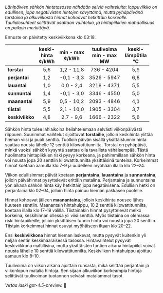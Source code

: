 *Lähipäivien sähkön hintatasossa nähdään selviä vaihteluita: loppuviikko on edullinen, jopa negatiivisten hintojen sävyttämä, mutta pyhäpäivänä torstaina ja alkuviikosta hinnat kohoavat hetkittäin korkealle. Tuuliolosuhteet selittävät osaltaan vaihtelua, ja hintapiikkien mahdollisuus on paikoin merkittävä.*

Ennuste on päivitetty keskiviikkona klo 03:18.

|               | keski-<br>hinta<br>¢/kWh | min - max<br>¢/kWh | tuulivoima<br>min - max<br>MW | keski-<br>lämpötila<br>°C |
|:--------------|:------------------------:|:-------------------:|:----------------------------:|:-------------------------:|
| **torstai**   |           5,6            |     1,2 - 11,8      |         736 - 4204          |            5,9            |
| **perjantai** |           1,2            |     -0,1 - 3,3      |        3526 - 5947          |            6,8            |
| **lauantai**  |           1,0            |     0,0 - 2,4       |        3218 - 4371          |            5,5            |
| **sunnuntai** |           1,4            |     -0,1 - 3,0      |        3346 - 4550          |            5,0            |
| **maanantai** |           5,9            |     0,5 - 10,2      |        2093 - 4846          |            4,1            |
| **tiistai**   |           5,5            |     2,1 - 10,0      |        1905 - 3304          |            3,7            |
| **keskiviikko** |         4,8            |     2,7 - 9,6       |        1666 - 2322          |            5,6            |

Sähkön hinta tulee lähiaikoina heilahtelemaan selvästi viikonpäivästä riippuen. Suurimmat vaihtelut sijoittuvat **torstaille**, jolloin keskihinta ylittää hieman viisi ja puoli senttiä. Tuolloin päivän sisällä yksittäistunnin hinta saattaa nousta lähelle 12 senttiä kilowattitunnilta. Torstai on pyhäpäivä, minkä vuoksi sähkön kysyntä saattaa olla tavallista vähäisempää. Tästä huolimatta hintapiikkien riski pysyy korkeana, ja pahimmillaan sähkön hinta voi nousta jopa 20 senttiin kilowattitunnilta yksittäisinä tunteina. Korkeimmat hinnat koetaan aamulla klo 7–9 ja uudelleen myöhään illalla klo 22–24.

Viikon edullisimmat päivät koetaan **perjantaina**, **lauantaina** ja **sunnuntaina**, jolloin päivähinnat pysyttelevät erittäin matalina. Perjantaina ja sunnuntaina yön aikana sähkön hinta käy hetkittäin jopa negatiivisena. Edullisin hetki on perjantaina klo 02–04, jolloin hinta painuu hieman pakkasen puolelle.

Hinnat kohoavat jälleen **maanantaina**, jolloin keskihinta nousee lähes kuuteen senttiin. Maanantain hintahuippu, 10,2 senttiä kilowattitunnilta, koetaan illalla klo 17–19 välillä. Tiistainakin hinnat pysyttelevät melko korkeina, keskihinnan ollessa yli viisi senttiä. Myös tiistaina on olemassa riski hintapiikeille, jolloin yksittäisen tunnin hinta voi nousta jopa 20 senttiin. Tiistain korkeimmat hinnat osuvat myöhäiseen iltaan klo 20–22.

Ensi **keskiviikkona** hinnat hieman laskevat, mutta pysyvät kuitenkin yli neljän sentin keskimääräisessä tasossa. Hintavaihtelut pysyvät keskiviikkona maltillisina, mutta yksittäisten tuntien aikana hintapiikit voivat nousta lähelle 10 senttiä kilowattitunnilta. Keskiviikon hintahuippu ajoittuu aamuun klo 8–10.

Tuulivoima on viikon aikana ajoittain runsasta, mikä selittää perjantain ja viikonlopun matalia hintoja. Sen sijaan alkuviikon korkeampia hintoja selittävät tuulivoiman tuotannon selvästi matalammat tasot.

*Virtaa laski gpt-4.5-preview.* 🔋
